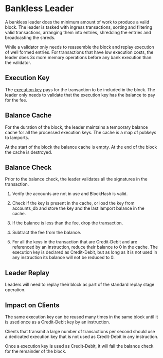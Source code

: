 # Bankless Leader

A bankless leader does the minimum amount of work to produce a valid
block.  The leader is tasked with ingress transactions, sorting and
filtering valid transactions, arranging them into entries, shredding
the entries and broadcasting the shreds.

While a validator only needs to reassemble the block and replay
execution of well formed entries.  For transactions that have
low execution costs, the leader does 3x more memory operations
before any bank execution than the validator.

## Execution Key

The [execution key](terminology.md#execution_key) pays for the
transaction to be included in the block.  The leader only needs to
validate that the execution key has the balance to pay for the
fee.

## Balance Cache

For the duration of the block, the leader maintains a temporary
balance cache for all the processed execution keys.  The cache is
a map of pubkeys to lamports.

At the start of the block the balance cache is empty.  At the end
of the block the cache is destroyed.

## Balance Check

Prior to the balance check, the leader validates all the signatures
in the transaction.

1. Verify the accounts are not in use and BlockHash is valid.

2. Check if the key is present in the cache, or load the key from
accounts\_db and store the key and the last lamport balance in the
cache.

3. If the balance is less than the fee, drop the transaction.

4. Subtract the fee from the balance.

5. For all the keys in the transaction that are Credit-Debit and
are referenced by an instruction, reduce their balance to 0 in the
cache.  The execution key is declared as Credit-Debit, but as long
as it is not used in any instruction its balance will not be reduced
to 0.

## Leader Replay

Leaders will need to replay their block as part of the standard
replay stage operation.

## Impact on Clients

The same execution key can be reused many times in the same block
until it is used once as a Credit-Debit key by an instruction.

Clients that transmit a large number of transactions per second
should use a dedicated execution key that is not used as Credit-Debit
in any instruction.

Once a execution key is used as Credit-Debit, it will fail the
balance check for the remainder of the block.
